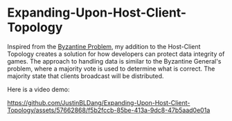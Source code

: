 # Expanding-Upon-Host-Client-Topology
Inspired from the [Byzantine Problem](https://en.wikipedia.org/wiki/Byzantine_fault), my addition to the Host-Client Topology creates a solution for how developers can protect data integrity of games. The approach to handling data is similar to the Byzantine General's problem, where a majority vote is used to determine what is correct. The majority state that clients broadcast will be distributed. 

Here is a video demo:

https://github.com/JustinBLDang/Expanding-Upon-Host-Client-Topology/assets/57662868/f5b2fccb-85be-413a-9dc8-47b5aad0e01a

